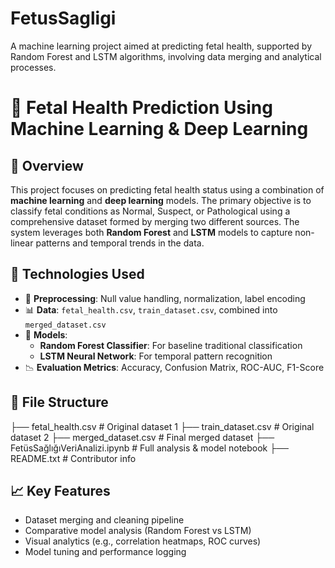 # FetusSagligi
A machine learning project aimed at predicting fetal health, supported by Random Forest and LSTM algorithms, involving data merging and analytical processes.


# 🧠 Fetal Health Prediction Using Machine Learning & Deep Learning

## 📌 Overview
This project focuses on predicting fetal health status using a combination of **machine learning** and **deep learning** models. The primary objective is to classify fetal conditions as Normal, Suspect, or Pathological using a comprehensive dataset formed by merging two different sources. The system leverages both **Random Forest** and **LSTM** models to capture non-linear patterns and temporal trends in the data.

## 🧪 Technologies Used
- 🧹 **Preprocessing**: Null value handling, normalization, label encoding
- 📊 **Data**: `fetal_health.csv`, `train_dataset.csv`, combined into `merged_dataset.csv`
- 🤖 **Models**:
  - **Random Forest Classifier**: For baseline traditional classification
  - **LSTM Neural Network**: For temporal pattern recognition
- 📉 **Evaluation Metrics**: Accuracy, Confusion Matrix, ROC-AUC, F1-Score

## 📂 File Structure
├── fetal_health.csv # Original dataset 1
├── train_dataset.csv # Original dataset 2
├── merged_dataset.csv # Final merged dataset
├── FetüsSağlığıVeriAnalizi.ipynb # Full analysis & model notebook
├── README.txt # Contributor info


## 📈 Key Features
- Dataset merging and cleaning pipeline
- Comparative model analysis (Random Forest vs LSTM)
- Visual analytics (e.g., correlation heatmaps, ROC curves)
- Model tuning and performance logging

